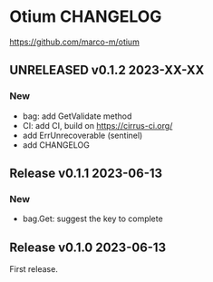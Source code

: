 # Otium CHANGELOG

https://github.com/marco-m/otium

## UNRELEASED v0.1.2 2023-XX-XX

### New

- bag: add GetValidate method
- CI: add CI, build on https://cirrus-ci.org/
- add ErrUnrecoverable (sentinel)
- add CHANGELOG

## Release v0.1.1 2023-06-13

### New

- bag.Get: suggest the key to complete

## Release v0.1.0 2023-06-13

First release.
